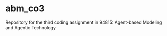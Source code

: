 # abm_co3
Repository for the third coding assignment in 94815: Agent-based Modeling and Agentic Technology
